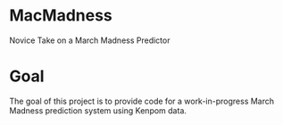# MacMadness
Novice Take on a March Madness Predictor

# Goal
The goal of this project is to provide code for a work-in-progress March Madness prediction system using Kenpom data.
